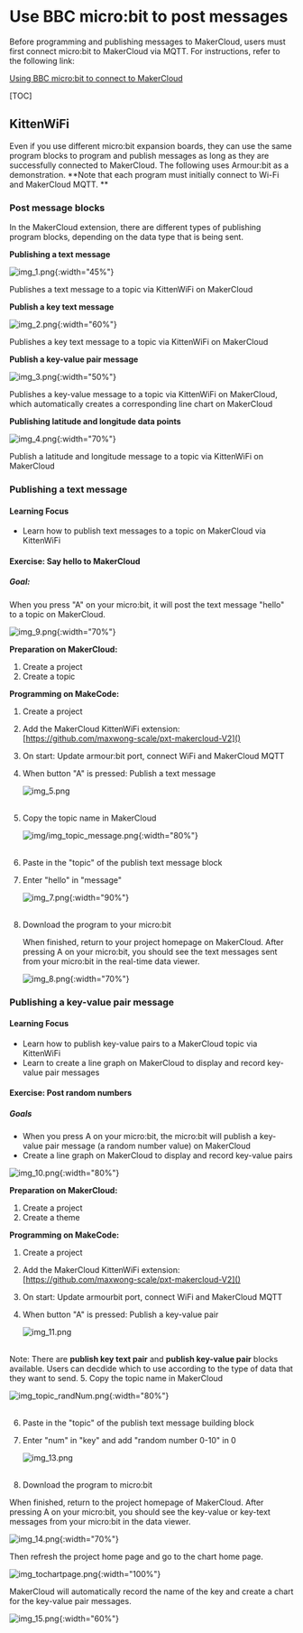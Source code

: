 # Use BBC micro:bit to post messages
Before programming and publishing messages to MakerCloud, users must first connect micro:bit to MakerCloud via MQTT. For instructions, refer to the following link:

[Using BBC micro:bit to connect to MakerCloud](../../ch4_connect/microbit/connect_microbit.md)

[TOC]

## KittenWiFi
Even if you use different micro:bit expansion boards, they can use the same program blocks to program and publish messages as long as they are successfully connected to MakerCloud. The following uses Armour:bit as a demonstration.
**Note that each program must initially connect to Wi-Fi and MakerCloud MQTT. **
### Post message blocks
In the MakerCloud extension, there are different types of publishing program blocks, depending on the data type that is being sent.

**Publishing a text message**

![img_1.png](img/img_1.png){:width="45%"}

Publishes a text message to a topic via KittenWiFi on MakerCloud

**Publish a key text message**

![img_2.png](img/img_2.png){:width="60%"}

Publishes a key text message to a topic via KittenWiFi on MakerCloud

**Publish a  key-value pair message**

![img_3.png](img/img_3.png){:width="50%"}

Publishes a key-value message to a topic via KittenWiFi on MakerCloud, which automatically creates a corresponding line chart on MakerCloud

**Publishing latitude and longitude data points**

![img_4.png](img/img_4.png){:width="70%"}

Publish a latitude and longitude message to a topic via KittenWiFi on MakerCloud

### Publishing a text message
#### Learning Focus
- Learn how to publish text messages to a topic on MakerCloud via KittenWiFi
#### Exercise: Say hello to MakerCloud
##### Goal:
When you press "A" on your micro:bit, it will post the text message "hello" to a topic on MakerCloud.

![img_9.png](img/img_9.png){:width="70%"}

**Preparation on MakerCloud:**

1. Create a project
2. Create a topic

**Programming on MakeCode:**

1. Create a project
2. Add the MakerCloud KittenWiFi extension:
   [https://github.com/maxwong-scale/pxt-makercloud-V2]()
3. On start:
   Update armour:bit port, connect WiFi and MakerCloud MQTT
4. When button "A" is pressed:
   Publish a text message
   
   ![img_5.png](img/img_5.png)
   </br></br>
5. Copy the topic name in MakerCloud
   
   ![img/img_topic_message.png](img/img_topic_message.png){:width="80%"}
   </br></br>
   
6. Paste in the "topic" of the publish text message block
7. Enter "hello" in "message"
   
   ![img_7.png](img/img_7.png){:width="90%"}
   </br></br>
8. Download the program to your micro:bit
   
   When finished, return to your project homepage on MakerCloud.
   After pressing A on your micro:bit, you should see the text messages sent from your micro:bit in the real-time data viewer.
   
   ![img_8.png](img/img_8.png){:width="70%"}

### Publishing a key-value pair message
#### Learning Focus
- Learn how to publish key-value pairs to a MakerCloud topic via KittenWiFi
- Learn to create a line graph on MakerCloud to display and record key-value pair messages

#### Exercise: Post random numbers
##### Goals
- When you press A on your micro:bit, the micro:bit will publish a key-value pair message (a random number value) on MakerCloud
- Create a line graph on MakerCloud to display and record key-value pairs

![img_10.png](img/img_10.png){:width="80%"}

**Preparation on MakerCloud:**

1. Create a project
2. Create a theme

**Programming on MakeCode:**

1. Create a project
2. Add the MakerCloud KittenWiFi extension:
   [https://github.com/maxwong-scale/pxt-makercloud-V2]()
3. On start:
   Update armourbit port, connect WiFi and MakerCloud MQTT
4. When button "A" is pressed:
   Publish a key-value pair
   
   ![img_11.png](img/img_11.png)
   </br></br>
   
Note: There are **publish key text pair** and **publish key-value pair** blocks available. Users can decdide which to use according to the type of data that they want to send.
5. Copy the topic name in MakerCloud
   
   ![img_topic_randNum.png](img/img_topic_randNum.png){:width="80%"}
   </br></br>
   
6. Paste in the "topic" of the publish text message building block
7. Enter "num" in "key" and add "random number 0-10" in 0
   
   ![img_13.png](img/img_13.png)
   </br></br>
   
8. Download the program to micro:bit
   
When finished, return to the project homepage of MakerCloud. 
After pressing A on your micro:bit, you should see the key-value or key-text messages from your micro:bit in the data viewer.

   ![img_14.png](img/img_14.png){:width="70%"}

Then refresh the project home page and go to the chart home page.

![img_tochartpage.png](img/img_tochartpage.png){:width="100%"}

MakerCloud will automatically record the name of the key and create a chart for the key-value pair messages.

![img_15.png](img/img_15.png){:width="60%"}